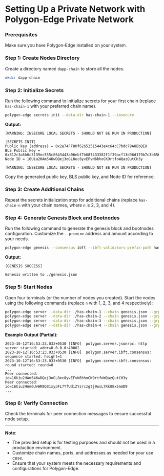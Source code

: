 # Setting Up a Private Network with Polygon-Edge Private Network

### Prerequisites
Make sure you have Polygon-Edge installed on your system.

### **Step 1: Create Nodes Directory**
Create a directory named `dapp-chain` to store all the nodes.

```bash
mkdir dapp-chain
```

### **Step 2: Initialize Secrets**
Run the following command to initialize secrets for your first chain (replace `has-chain-1` with your preferred chain name).

```bash
polygon-edge secrets init --data-dir has-chain-1 --insecure
```

**Output:**
```
[WARNING: INSECURE LOCAL SECRETS - SHOULD NOT BE RUN IN PRODUCTION]

[SECRETS INIT]
Public key (address) = 0x2e74FF80f62652515443e4c64cC7bdc79A8BbBE8
BLS Public key = 0x812c3a6b6c3139ec555c8643443a06ebf7b687433382f1f39acf13d96d179b7c3b656e91305d50451c2b735bd126b4b8
Node ID = 16Uiu2HAm546wDQej3oGL8ec8yvEFvN6hhoCK9rtfoWQazQutCH3y

[WARNING: INSECURE LOCAL SECRETS - SHOULD NOT BE RUN IN PRODUCTION]
```

Copy the generated public key, BLS public key, and Node ID for reference.

### **Step 3: Create Additional Chains**
Repeat the secrets initialization step for additional chains (replace `has-chain-n` with your chain names, where `n` is 2, 3, and 4).

### **Step 4: Generate Genesis Block and Bootnodes**
Run the following command to generate the genesis block and bootnodes configuration. Customize the `--premine` address and amount according to your needs.

```bash
polygon-edge genesis --consensus ibft --ibft-validators-prefix-path has-chain- --bootnode /ip4/127.0.0.1/tcp/10001/p2p/16Uiu2HAkvwvxei2xwymMfrUpgKud6SGff23ZWWQ7N92xWb9uotUP --bootnode /ip4/127.0.0.1/tcp/20001/p2p/16Uiu2HAmRD3MDmxB7aJPfBdkEjyGBgwjnmNj2vXbriZwPeFCP6ErP --premine=0x370e221F02A76c8F4C76d3E72cFF8c6f91888fe8:1000000000000000000
```

**Output:**
```
[GENESIS SUCCESS]

Genesis written to ./genesis.json
```

### **Step 5: Start Nodes**
Open four terminals (or the number of nodes you created). Start the nodes using the following commands (replace `n` with 1, 2, 3, and 4 respectively):

```bash
polygon-edge server --data-dir ./has-chain-1 --chain genesis.json --grpc-address :10000 --libp2p :10001 --jsonrpc :10002 --seal --log-level DEBUG
polygon-edge server --data-dir ./has-chain-2 --chain genesis.json --grpc-address :20000 --libp2p :20001 --jsonrpc :20002 --seal --log-level DEBUG
polygon-edge server --data-dir ./has-chain-3 --chain genesis.json --grpc-address :30000 --libp2p :30001 --jsonrpc :30002 --seal --log-level DEBUG
polygon-edge server --data-dir ./has-chain-4 --chain genesis.json --grpc-address :40000 --libp2p :40001 --jsonrpc :40002 --seal --log-level DEBUG
```

**Example Output (Partial):**
```
2023-10-12T16:53:23.033+0530 [INFO]  polygon.server.jsonrpc: http server started: addr=0.0.0.0:40002
2023-10-12T16:53:23.033+0530 [INFO]  polygon.server.ibft.consensus: sequence started: height=1
2023-10-12T16:53:23.033+0530 [INFO]  polygon.server.ibft.consensus: round started: round=0
...
Peer connected: id=16Uiu2HAm546wDQej3oGL8ec8yvEFvN6hhoCK9rtfoWQazQutCH3y
Peer connected: id=16Uiu2HAm6UvWR8Q81xypFL7YfUdiZYzrczgtj9usL7RkU8x5nmD9
...
```

### **Step 6: Verify Connection**
Check the terminals for peer connection messages to ensure successful node setup.

---

**Note:**
- The provided setup is for testing purposes and should not be used in a production environment.
- Customize chain names, ports, and addresses as needed for your use case.
- Ensure that your system meets the necessary requirements and configurations for Polygon-Edge.
